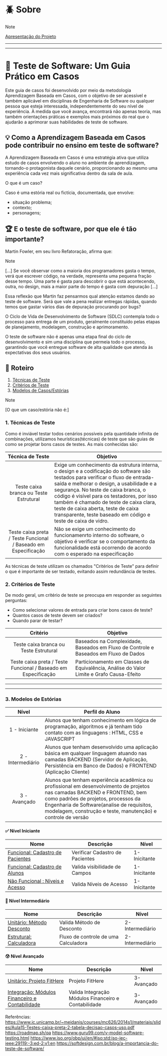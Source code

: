 # :beetle: Sobre
> [!NOTE]
> [Apresentação do Projeto](SOBRE.md)   

-----------------------------------------------------------------------------------------------------------------------------------------------------------------------------------------------
-----------------------------------------------------------------------------------------------------------------------------------------------------------------------------------------------

# :rocket: Teste de Software: Um Guia Prático em Casos 

Este guia de casos foi desenvolvido por meio da metodologia Aprendizagem Baseada em Casos, com o objetivo de ser acessível e também aplicável em disciplinas de Engenharia de Software
ou qualquer pessoa que esteja interessada, independentemente do seu nível de experiência. À medida que você avança, encontrará não apenas teoria, mas também orientações práticas e 
exemplos mais próximos do real que o ajudarão a aprimorar suas habilidades de teste de software.

## :bulb: Como a Aprendizagem Baseada em Casos pode contribuir no ensino em teste de software?

A Aprendizagem Baseada em Casos é uma estratégia ativa que utiliza estudo de casos envolvendo o aluno no ambiente de aprendizagem, tornando-o protagonista daquele cenário, 
proporcionando ao mesmo uma experiência cada vez mais significativa dentro da sala de aula.

O que é um caso?

Caso é uma estória real ou fictícia, documentada, que envolve:

  - situação problema;
  - contexto;
  - personagens;

## :trophy: E o teste de software, por que ele é tão importante?

Martin Fowler, em seu livro Refatoração, afirma que:

> [!NOTE]
>  [...]
 Se você observar como a maioria dos programadores gasta o tempo, verá que escrever código, na verdade, representa uma pequena fração desse tempo.
> Uma parte é gasta para descobrir o que está acontecendo, outra, no design, mais a maior parte do tempo é gasta com depuração [...]

Essa reflexão que Martin faz pensarmos qual atenção estamos dando ao teste de software.
Será que vale a pena realizar entregas rápidas, quando temos que gastar vários dias de depuração procurando por bugs?

O Ciclo de Vida de Desenvolvimento de Software (SDLC) contempla todo o processo para entrega de um produto, geralmente constituído pelas etapas de
planejamento, modelagem, construção e aprimoramento. 

O teste de software não é apenas uma etapa final do ciclo de desenvolvimento e sim uma disciplina que permeia todo o processo, garantindo que você entregue 
software de alta qualidade que atenda às expectativas dos seus usuários. 

## :dart: Roteiro 

1. [Técnicas de Teste](#tecnicateste)
2. [Critérios de Teste](#criterioteste)   
3. [Modelos de Casos/Estórias](#casos)

> [!NOTE]
> [O que um caso/estória não é:]   

### 1. Técnicas de Teste <a name="tecnicateste"></a>
Como é inviável testar todos cenários possíveis pela quantidade infinita de combinações, utilizamos heurísticas(técnicas) de teste que são guias de como se projetar bons casos de testes.
As mais conhecidas são:

| Técnica de Teste | Objetivo                                                                                                                                                                         |
| :--:    | ------------------------------------------------------------------------------------------------------------------------------------------------------------------------------------------|
|  Teste caixa branca ou Teste Estrutural                          | Exige um conhecimento da estrutura interna, o design e a codificação do software são testados para verificar o fluxo de entrada-saída e melhorar o design, a usabilidade e a segurança. No teste de caixa branca, o código é visível para os testadores, por isso também é chamado de teste de caixa clara, teste de caixa aberta, teste de caixa transparente, teste baseado em código e teste de caixa de vidro.                                                                                                         |
|  Teste caixa preta / Teste Funcional / Baseado em Especificação  | Não se exige um conhecimento do funcionamenrto interno do software, o objetivo é verificar se o comportamento da funcionalidade está ocorrendo de acordo com o esperado na especificação                                                                                                                               |

As técnicas de teste utilizam os chamados "Critérios de Teste" para definir o que é importante de ser testado, evitando assim redundância de testes.

### 2. Critérios de Teste <a name="criterioteste"></a>

De modo geral, um critério de teste se preocupa em responder as seguintes perguntas:

- Como selecionar valores de entrada para criar bons casos de teste?
- Quantos casos de teste devem ser criados?
- Quando parar de testar?

| Critério | Objetivo                                                                                                                                                                        |
| :--:    | ---------------------------------------------------------------------------------------------------------------------------------------------------------------------------------|
|  Teste caixa branca ou Teste Estrutural                          | Baseados na Complexidade, Baseados em Fluxo de Controle e Baseados em Fluxo de Dados          |
|  Teste caixa preta / Teste Funcional / Baseado em Especificação  |  Particionamento em Classes de Equivalência, Análise do Valor Limite e Grafo Causa-Efeito |

-----------------------------------------------------------------------------------------------------------------------------------------------------------------------------------------------
-----------------------------------------------------------------------------------------------------------------------------------------------------------------------------------------------

### 3. Modelos de Estórias <a name="casos"></a>

| Nível |   Perfil do Aluno                                                                                                                                                                    |
| :--:    | ---------------------------------------------------------------------------------------------------------------------------------------------------------------------------------  |
|  1 - Iniciante     | Alunos que tenham conhecimento em lógica de programação, algoritmos e já tenham tido contato com as linguagens : HTML, CSS e JAVASCRIPT                                 |
|  2 - Intermediário | Alunos que tenham desenvolvido uma aplicação básica em qualquer linguagem atuando nas camadas BACKEND (Servidor de Aplicação, Persistência em Banco de Dados) e FRONTEND (Aplicação Cliente)|
|  3 - Avançado      | Alunos que tenham experiência acadêmica ou profissional em desenvolvimento de projetos nas camadas BACKEND e FRONTEND, bem como padrões de projetos, processos da Engenharia de Software(analise de requisitos, modelagem, construção e teste, manutenção) e controle de versão                                                                                                 |

#### :white_check_mark: Nível Iniciante

| Nome                                                                              | Descrição                                                  | Nível        |
| --------------------------------------------------------------------------------- | ---------------------------------------------------------- | ------------ |
| [ Funcional: Cadastro de Pacientes](./funcional/)                                 | Verificar Cadastro de Pacientes                            | 1-Inicitante |
| [ Funcional: Cadastro de Alunos](./funcional/)                                    | Valida visibilidade de Campos                              | 1-Inicitante |
| [ Não Funcional : Níveis e Acesso](./nao_funcional/)                              | Valida Níveis de Acesso                                    | 1-Inicitante |

#### :muscle: Nível Intermediário 

| Nome                                                                              | Descrição                                                  | Nível           |
| --------------------------------------------------------------------------------- | ---------------------------------------------------------- | ----------------|
| [ Unitário: Método Desconto](./unitario/)                                         | Valida Método de Desconto                                  | 2-Intermediário |
| [ Estrutural: Calculadora](./estrutural/)                                         | Fluxo de controle de uma Calculadora                       | 2-Intermediário |

#### :cold_sweat: Nível Avançado 

| Nome                                                                              | Descrição                                                  | Nível      |
| --------------------------------------------------------------------------------- | ---------------------------------------------------------- | -----------|
| [ Unitário: Projeto FitHere](./unitario/)                                         | Projeto FitHere                                            | 3-Avançado |
| [Integração: Módulos Financeiro e Contabilidade](./integracao/)                   | Valida Integração  Módulos Financeiro e Contabilidade      | 3-Avançado |






Referências:
https://www.ic.unicamp.br/~meidanis/courses/mc626/2014s1/materiais/slides/Aula15-Testes-caixa-preta-2-tabela-decisao-casos-uso.pdf
https://roadmap.sh/qa
https://www.guru99.com/v-model-software-testing.html
https://www.iso.org/obp/ui/en/#iso:std:iso-iec-ieee:29119:-3:ed-2:v1:en
https://softdesign.com.br/blog/a-importancia-do-teste-de-software/
